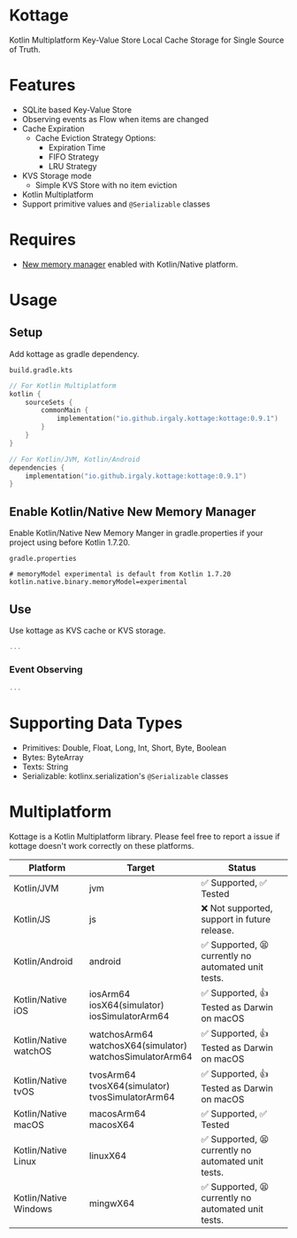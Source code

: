 # Kottage

Kotlin Multiplatform Key-Value Store Local Cache Storage for Single Source of Truth.

# Features

* SQLite based Key-Value Store
* Observing events as Flow when items are changed
* Cache Expiration
    * Cache Eviction Strategy Options:
        * Expiration Time
        * FIFO Strategy
        * LRU Strategy
* KVS Storage mode
    * Simple KVS Store with no item eviction
* Kotlin Multiplatform
* Support primitive values and `@Serializable` classes

# Requires

* [New memory manager](https://github.com/JetBrains/kotlin/blob/master/kotlin-native/NEW_MM.md)
  enabled with Kotlin/Native platform.

# Usage

## Setup

Add kottage as gradle dependency.

`build.gradle.kts`

```kotlin
// For Kotlin Multiplatform
kotlin {
    sourceSets {
        commonMain {
            implementation("io.github.irgaly.kottage:kottage:0.9.1")
        }
    }
}

// For Kotlin/JVM, Kotlin/Android
dependencies {
    implementation("io.github.irgaly.kottage:kottage:0.9.1")
}
```

## Enable Kotlin/Native New Memory Manager

Enable Kotlin/Native New Memory Manger in gradle.properties if your project using before Kotlin
1.7.20.

`gradle.properties`

```properties
# memoryModel experimental is default from Kotlin 1.7.20
kotlin.native.binary.memoryModel=experimental
```

## Use

Use kottage as KVS cache or KVS storage.

```kotlin
...
```

### Event Observing

```kotlin
...
```

# Supporting Data Types

* Primitives: Double, Float, Long, Int, Short, Byte, Boolean
* Bytes: ByteArray
* Texts: String
* Serializable: kotlinx.serialization's `@Serializable` classes

# Multiplatform

Kottage is a Kotlin Multiplatform library. Please feel free to report a issue if kottage doesn't
work correctly on these platforms.

| Platform              | Target                                                         | Status                                                                        |
|-----------------------|----------------------------------------------------------------|-------------------------------------------------------------------------------|
| Kotlin/JVM            | jvm                                                            | :white_check_mark: Supported, :white_check_mark: Tested                       |
| Kotlin/JS             | js                                                             | :x: Not supported, support in future release.                                 |
| Kotlin/Android        | android                                                        | :white_check_mark: Supported, :tired_face: currently no automated unit tests. |
| Kotlin/Native iOS     | iosArm64<br>iosX64(simulator)<br>iosSimulatorArm64             | :white_check_mark: Supported, :+1: Tested as Darwin on macOS                  |
| Kotlin/Native watchOS | watchosArm64<br>watchosX64(simulator)<br>watchosSimulatorArm64 | :white_check_mark: Supported, :+1: Tested as Darwin on macOS                  |
| Kotlin/Native tvOS    | tvosArm64<br>tvosX64(simulator)<br>tvosSimulatorArm64          | :white_check_mark: Supported, :+1: Tested as Darwin on macOS                  |
| Kotlin/Native macOS   | macosArm64<br>macosX64                                         | :white_check_mark: Supported, :white_check_mark: Tested                       |
| Kotlin/Native Linux   | linuxX64                                                       | :white_check_mark: Supported, :tired_face: currently no automated unit tests. |
| Kotlin/Native Windows | mingwX64                                                       | :white_check_mark: Supported, :tired_face: currently no automated unit tests. |
